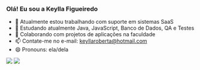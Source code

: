 ### Olá! Eu sou a Keylla Figueiredo

- 🔭 Atualmente estou trabalhando com suporte em sistemas SaaS
- 🌱 Estudando atualmente Java, JavaScript, Banco de Dados, QA e Testes
- 👯 Colaborando com projetos de aplicações na faculdade
- 📫 Contate-me no e-mail: keyllaroberta@hotmail.com
- 😄 Pronouns: ela/dela

<div> 
  <a href="https://instagram.com/keyllasfigueiredo" target="_blank"><img src="https://img.shields.io/badge/-Instagram-%23E4405F?style=for-the-badge&logo=instagram&logoColor=white" target="_blank"></a>
  <a href="https://www.linkedin.com/in/keylla-figueiredo" target="_blank"><img src="https://img.shields.io/badge/-LinkedIn-%230077B5?style=for-the-badge&logo=linkedin&logoColor=white" target="_blank"></a> 
  
</div>

